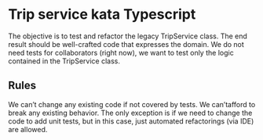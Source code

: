 # Trip service kata Typescript
The objective is to test and refactor the legacy TripService class. The end result should be well-crafted code that expresses the domain. We do not need tests for collaborators (right now), we want to test only the logic contained in the TripService class.

## Rules
We can’t change any existing code if not covered by tests. We can’tafford to break any existing behavior.
The only exception is if we need to change the code to add unit tests, but in this case, just automated refactorings (via IDE) are allowed.
